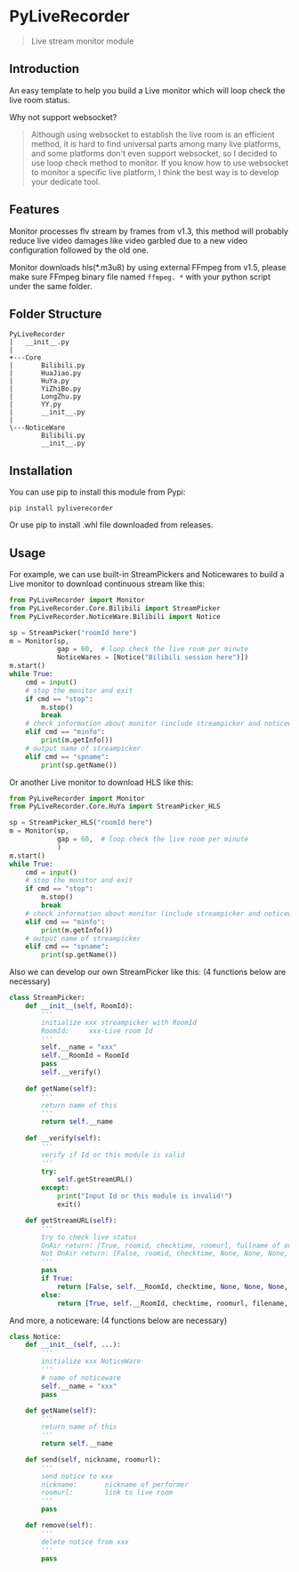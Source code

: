 ﻿# PyLiveRecorder

> Live stream monitor module

## Introduction

An easy template to help you build a Live monitor which will loop check the live room status.

Why not support websocket?
> Although using websocket to establish the live room is an efficient method, it is hard to find universal parts among many live platforms, and some platforms don't even support websocket, so I decided to use loop check method to monitor. If you know how to use websocket to monitor a specific live platform, I think the best way is to develop your dedicate tool.

## Features

Monitor processes flv stream by frames from v1.3, this method will probably reduce live video damages like video garbled due to a new video configuration followed by the old one.

Monitor downloads hls(*.m3u8) by using external FFmpeg from v1.5, please make sure FFmpeg binary file named `ffmpeg. *` with your python script under the same folder.

## Folder Structure

```
PyLiveRecorder
|   __init__.py
|
+---Core
|       Bilibili.py
|       HuaJiao.py
|       HuYa.py
|       YiZhiBo.py
|       LongZhu.py
|       YY.py
|       __init__.py
|
\---NoticeWare
        Bilibili.py
        __init__.py
```

## Installation

You can use pip to install this module from Pypi:

```
pip install pyliverecorder
```

Or use pip to install .whl file downloaded from releases.

## Usage

For example, we can use built-in StreamPickers and Noticewares to build a Live monitor to download continuous stream like this:

```python
from PyLiveRecorder import Monitor
from PyLiveRecorder.Core.Bilibili import StreamPicker
from PyLiveRecorder.NoticeWare.Bilibili import Notice

sp = StreamPicker("roomId here")
m = Monitor(sp, 
            gap = 60,  # loop check the live room per minute
            NoticeWares = [Notice("Bilibili session here")])
m.start()
while True:
    cmd = input()
    # stop the monitor and exit
    if cmd == "stop":
        m.stop()
        break
    # check information about monitor (include streampicker and noticewares used)
    elif cmd == "minfo":
        print(m.getInfo())
    # output name of streampicker
    elif cmd == "spname":
        print(sp.getName())
```

Or another Live monitor to download HLS like this:

```python
from PyLiveRecorder import Monitor
from PyLiveRecorder.Core.HuYa import StreamPicker_HLS

sp = StreamPicker_HLS("roomId here")
m = Monitor(sp, 
            gap = 60,  # loop check the live room per minute
            )
m.start()
while True:
    cmd = input()
    # stop the monitor and exit
    if cmd == "stop":
        m.stop()
        break
    # check information about monitor (include streampicker and noticewares used)
    elif cmd == "minfo":
        print(m.getInfo())
    # output name of streampicker
    elif cmd == "spname":
        print(sp.getName())
```

Also we can develop our own StreamPicker like this: (4 functions below are necessary)

```python
class StreamPicker:
    def __init__(self, RoomId):
        '''
        initialize xxx streampicker with RoomId
        RoomId:     xxx-Live room Id
        '''
        self.__name = "xxx"
        self.__RoomId = RoomId
        pass
        self.__verify()
        
    def getName(self):
        '''
        return name of this
        '''
        return self.__name
    
    def __verify(self):
        '''
        verify if Id or this module is valid
        '''
        try:
            self.getStreamURL()
        except:
            print("Input Id or this module is invalid!")
            exit()

    def getStreamURL(self):
        '''
        try to check live status
        OnAir return: [True, roomid, checktime, roomurl, fullname of output file, nickname, continuous stream url]
        Not OnAir return: [False, roomid, checktime, None, None, None, None]
        '''
        pass
        if True:
            return [False, self.__RoomId, checktime, None, None, None, None]
        else:
            return [True, self.__RoomId, checktime, roomurl, filename, nickname, url]
```

And more, a noticeware: (4 functions below are necessary)

```python
class Notice:
    def __init__(self, ...):
        '''
        initialize xxx NoticeWare
        '''
        # name of noticeware
        self.__name = "xxx"
        pass

    def getName(self):
        '''
        return name of this
        '''
        return self.__name

    def send(self, nickname, roomurl):
        '''
        send notice to xxx
        nickname:       nickname of performer
        roomurl:        link to live room
        '''
        pass

    def remove(self):
        '''
        delete notice from xxx
        '''
        pass
```